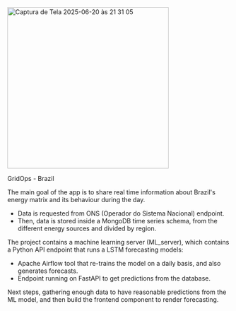 <img width="365" alt="Captura de Tela 2025-06-20 às 21 31 05" src="https://github.com/user-attachments/assets/4809a49f-18ca-4169-84b5-5391fb40ae2d" />

GridOps - Brazil

The main goal of the app is to share real time information about Brazil's energy matrix and its behaviour during the day. 

- Data is requested from ONS (Operador do Sistema Nacional) endpoint.
- Then, data is stored inside a MongoDB time series schema, from the different energy sources and divided by region.

The project contains a machine learning server (ML_server), which contains a Python API endpoint that runs a LSTM forecasting models:

- Apache Airflow tool that re-trains the model on a daily basis, and also generates forecasts.
- Endpoint running on FastAPI to get predictions from the database.

Next steps, gathering enough data to have reasonable predictions from the ML model, and then build the frontend component to render forecasting.









